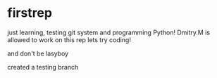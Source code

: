 # firstrep
just learning, testing git system and programming Python!
Dmitry.M is allowed to work on this rep
lets try coding!

and don't be lasyboy

created a testing branch